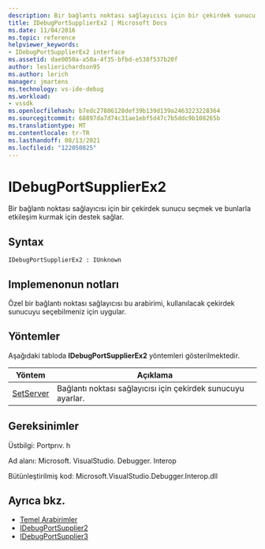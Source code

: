 ```yaml
---
description: Bir bağlantı noktası sağlayıcısı için bir çekirdek sunucu seçmek ve bunlarla etkileşim kurmak için destek sağlar.
title: IDebugPortSupplierEx2 | Microsoft Docs
ms.date: 11/04/2016
ms.topic: reference
helpviewer_keywords:
- IDebugPortSupplierEx2 interface
ms.assetid: dae0050a-a50a-4f35-bfbd-e538f537b20f
author: leslierichardson95
ms.author: lerich
manager: jmartens
ms.technology: vs-ide-debug
ms.workload:
- vssdk
ms.openlocfilehash: b7edc27886128def39b139d139a2463223228364
ms.sourcegitcommit: 68897da7d74c31ae1ebf5d47c7b5ddc9b108265b
ms.translationtype: MT
ms.contentlocale: tr-TR
ms.lasthandoff: 08/13/2021
ms.locfileid: "122050825"
---
```

# <a name="idebugportsupplierex2"></a>IDebugPortSupplierEx2
Bir bağlantı noktası sağlayıcısı için bir çekirdek sunucu seçmek ve bunlarla etkileşim kurmak için destek sağlar.

## <a name="syntax"></a>Syntax

```
IDebugPortSupplierEx2 : IUnknown
```

## <a name="notes-for-implementers"></a>Implemenonun notları
 Özel bir bağlantı noktası sağlayıcısı bu arabirimi, kullanılacak çekirdek sunucuyu seçebilmeniz için uygular.

## <a name="methods"></a>Yöntemler
 Aşağıdaki tabloda **IDebugPortSupplierEx2** yöntemleri gösterilmektedir.

|Yöntem|Açıklama|
|------------|-----------------|
|[SetServer](../../../extensibility/debugger/reference/idebugportsupplierex2-setserver.md)|Bağlantı noktası sağlayıcısı için çekirdek sunucuyu ayarlar.|

## <a name="requirements"></a>Gereksinimler
 Üstbilgi: Portprıv. h

 Ad alanı: Microsoft. VisualStudio. Debugger. Interop

 Bütünleştirilmiş kod: Microsoft.VisualStudio.Debugger.Interop.dll

## <a name="see-also"></a>Ayrıca bkz.
- [Temel Arabirimler](../../../extensibility/debugger/reference/core-interfaces.md)
- [IDebugPortSupplier2](../../../extensibility/debugger/reference/idebugportsupplier2.md)
- [IDebugPortSupplier3](../../../extensibility/debugger/reference/idebugportsupplier3.md)
